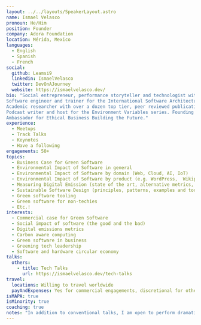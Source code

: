 ```yaml
---
layout: ../../layouts/SpeakerLayout.astro
name: Ismael Velasco
pronoun: He/Him
position: Founder
company: Adora Foundation
location: Mérida, Mexico
languages:
  - English
  - Spanish
  - French
social:
  github: Leamsi9
  linkedin: IsmaelVelasco
  twitter: DevOnAJourney
  website: https://ismaelvelasco.dev/
bio: "Social entrepreneur, performance storyteller and technologist with 30 years' track record. 
Software engineer and trainer for the International Software Architecture Qualification Board of Fortune 500 lead architects, staff engineers and senior developers. 
Academic researcher with over a dozen top tier, peer reviewed publications. Lead author of the State of Green Software report for the Green Software Foundation. 
Podcast writer and host for the Environment Variables series. Founding member of W3C's Sustainable Web Design Group and host of ClimateAction.tech's greener web, greener design and greener infrastructure communities. 
Ambassador for Ethical Business Building the Future."
experience:
  - Meetups
  - Track Talks
  - Keynotes
  - Have a following
engagements: 50+
topics:
  - Business Case for Green Software
  - Environmental Impact of Software in general 
  - Environmental Impact of Software by domain (Web, Cloud, AI, IoT)
  - Environmental Impact of Software by product (e.g. WordPress,  Wikipedia, AWS, GCP)
  - Measuring Digital Emission (state of the art, alternative metrics, etc)
  - Sustainable Software Design (principles, patterns, examples and tools)
  - Green software tooling
  - Green software for non-techies
  - Etc.!
interests:
  - Commercial case for Green Software
  - Social impact of software (the good and the bad)
  - Digital emissions metrics
  - Carbon aware computing
  - Green software in business
  - Greening tech leadership
  - Software and hardware circular economy
talks:
  others:
    - title: Tech Talks
      url: https://ismaelvelasco.dev/tech-talks
travel:
  locations: Willing to travel worldwide
  payAndExpenses: Yes for commercial engagements, discretional for other.
isMAPA: true
isMinority: true
coaching: true
notes: "In addition to conventional talks, I am open to perform dramatic storytelling, including to comission. I am a theatre for impact practitioner and have perfomed in 1000s of venues across 4 continents, from major traditional theatres and event venues to active conflict zones; from the HQ of UNESCO to national TV in Greenland; from urban skate parks to rural indigenous communities to high level policy gatherings."
---
```

